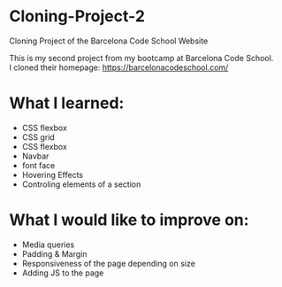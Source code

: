 # Cloning-Project-2
Cloning Project of the Barcelona Code School Website 

This is my second project from my bootcamp at Barcelona Code School. <br>
I cloned their homepage: https://barcelonacodeschool.com/ <br>

<h1><b>What I learned:</b></h1>
<ul>
  <li>CSS flexbox </li>
  <li>CSS grid </li>
  <li>CSS flexbox </li>
  <li>Navbar </li>
  <li>font face </li>
  <li>Hovering Effects </li>
  <li>Controling elements of a section </li>
  </ul>
  
  <h1><b>What I would like to improve on:</b></h1>
<ul>
  <li>Media queries</li>
  <li>Padding & Margin </li>
  <li>Responsiveness of the page depending on size </li>
  <li>Adding JS to the page</li>
  </ul>
    
